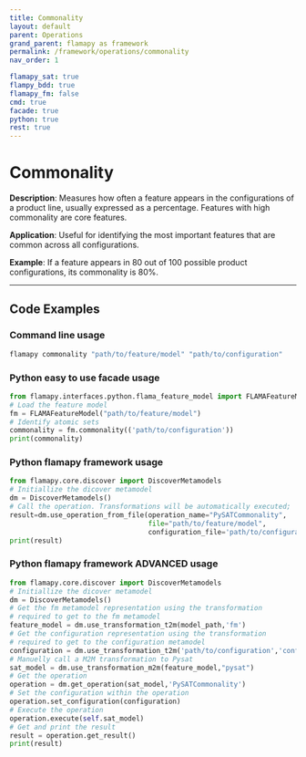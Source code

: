 ```yaml
---
title: Commonality
layout: default
parent: Operations
grand_parent: flamapy as framework
permalink: /framework/operations/commonality
nav_order: 1

flamapy_sat: true
flampy_bdd: true
flamapy_fm: false
cmd: true
facade: true
python: true
rest: true
---
```


# Commonality

**Description**: 
Measures how often a feature appears in the configurations of a product line, usually expressed as a percentage. Features with high commonality are core features.

**Application**: 
Useful for identifying the most important features that are common across all configurations.

**Example**: If a feature appears in 80 out of 100 possible product configurations, its commonality is 80%.

---
## Code Examples

### Command line usage
```bash
flamapy commonality "path/to/feature/model" "path/to/configuration"
```

### Python easy to use facade usage
```python
from flamapy.interfaces.python.flama_feature_model import FLAMAFeatureModel
# Load the feature model
fm = FLAMAFeatureModel("path/to/feature/model")
# Identify atomic sets
commonality = fm.commonality(('path/to/configuration'))
print(commonality)
```

### Python flamapy framework usage
```python
from flamapy.core.discover import DiscoverMetamodels
# Initiallize the dicover metamodel
dm = DiscoverMetamodels()
# Call the operation. Transformations will be automatically executed; 
result=dm.use_operation_from_file(operation_name="PySATCommonality",
                                  file="path/to/feature/model", 
                                  configuration_file='path/to/configuration')
print(result)
```
### Python flamapy framework **ADVANCED** usage
```python
from flamapy.core.discover import DiscoverMetamodels
# Initiallize the dicover metamodel
dm = DiscoverMetamodels()
# Get the fm metamodel representation using the transformation 
# required to get to the fm metamodel
feature_model = dm.use_transformation_t2m(model_path,'fm') 
# Get the configuration representation using the transformation 
# required to get to the configuration metamodel
configuration = dm.use_transformation_t2m('path/to/configuration','configuration')
# Manuelly call a M2M transformation to Pysat
sat_model = dm.use_transformation_m2m(feature_model,"pysat")
# Get the operation
operation = dm.get_operation(sat_model,'PySATCommonality')
# Set the configuration within the operation
operation.set_configuration(configuration)
# Execute the operation
operation.execute(self.sat_model)
# Get and print the result
result = operation.get_result()
print(result)
```